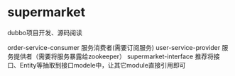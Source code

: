 # supermarket
dubbo项目开发、源码阅读

order-service-consumer   服务消费者(需要订阅服务)
user-service-provider    服务提供者（需要将服务暴露给zookeeper）
supermarket-interface    推荐将接口、Entity等抽取到接口modele中，让其它module直接引用即可
